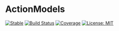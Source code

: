 # ActionModels

[![Stable](https://img.shields.io/badge/docs-stable-blue.svg)](https://ilabcode.github.io/ActionModels.jl)
[![Build Status](https://github.com/ilabcode/ActionModels.jl/actions/workflows/CI.yml/badge.svg?branch=main)](https://github.com/ilabcode/ActionModels.jl/actions/workflows/CI_full.yml?query=branch%3Amain)
[![Coverage](https://codecov.io/gh/ilabcode/ActionModels.jl/branch/main/graph/badge.svg?token=NVFiiPydFA)](https://codecov.io/gh/ilabcode/ActionModels.jl)
[![License: MIT](https://img.shields.io/badge/License-MIT-yellow.svg)](https://opensource.org/licenses/MIT)
